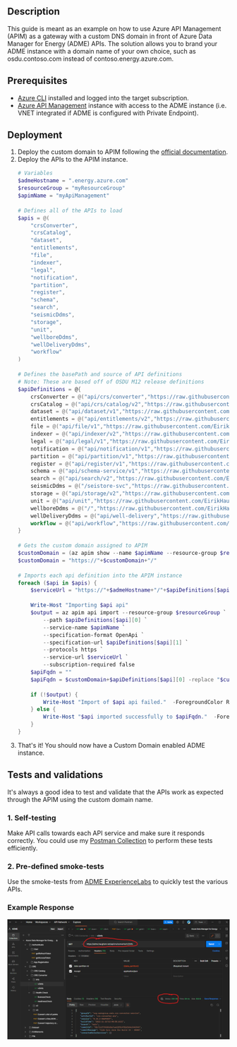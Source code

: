 ## Description
This guide is meant as an example on how to use Azure API Management (APIM) as a gateway with a custom DNS domain in front of Azure Data Manager for Energy (ADME) APIs. The solution allows you to brand your ADME instance with a domain name of your own choice, such as osdu.contoso.com instead of contoso.energy.azure.com.

## Prerequisites
- [Azure CLI](https://learn.microsoft.com/en-us/cli/azure/install-azure-cli) installed and logged into the target subscription.
- [Azure API Management](https://learn.microsoft.com/en-us/azure/api-management/get-started-create-service-instance-cli) instance with access to the ADME instance (i.e. VNET integrated if ADME is configured with Private Endpoint).

## Deployment
1. Deploy the custom domain to APIM following the [official documentation](https://learn.microsoft.com/en-us/azure/api-management/configure-custom-domain?tabs=custom).
2. Deploy the APIs to the APIM instance. 
    ```powershell
    # Variables
    $admeHostname = ".energy.azure.com"
    $resourceGroup = "myResourceGroup"
    $apimName = "myApiManagement"

    # Defines all of the APIs to load
    $apis = @(
        "crsConverter",
        "crsCatalog",
        "dataset",
        "entitlements",
        "file",
        "indexer",
        "legal",
        "notification",
        "partition",
        "register",
        "schema",
        "search",
        "seismicDdms",
        "storage",
        "unit",
        "wellboreDdms",
        "wellDeliveryDdms",
        "workflow"
    )

    # Defines the basePath and source of API definitions
    # Note: These are based off of OSDU M12 release definitions
    $apiDefinitions = @{
        crsConverter = @("api/crs/converter","https://raw.githubusercontent.com/EirikHaughom/ADME/custom-domain/Guides/Custom%20Domain/src/m12/crs_converter_openapi.yaml")
        crsCatalog = @("api/crs/catalog/v2","https://raw.githubusercontent.com/EirikHaughom/ADME/custom-domain/Guides/Custom%20Domain/src/m12/crs-catalog-openapi-v2.yaml")
        dataset = @("api/dataset/v1","https://raw.githubusercontent.com/EirikHaughom/ADME/custom-domain/Guides/Custom%20Domain/src/m12/dataset_swagger.yaml")
        entitlements = @("api/entitlements/v2","https://raw.githubusercontent.com/EirikHaughom/ADME/custom-domain/Guides/Custom%20Domain/src/m12/entitlements_openapi.yaml")
        file = @("api/file/v1","https://raw.githubusercontent.com/EirikHaughom/ADME/custom-domain/Guides/Custom%20Domain/src/m12/file_service_openapi.yaml")
        indexer = @("api/indexer/v2","https://raw.githubusercontent.com/EirikHaughom/ADME/custom-domain/Guides/Custom%20Domain/src/m12/indexer_openapi.yaml")
        legal = @("api/legal/v1","https://raw.githubusercontent.com/EirikHaughom/ADME/custom-domain/Guides/Custom%20Domain/src/m12/compliance_openapi.yaml")
        notification = @("api/notification/v1","https://raw.githubusercontent.com/EirikHaughom/ADME/custom-domain/Guides/Custom%20Domain/src/m12/notification_openapi.yaml")
        partition = @("api/partition/v1","https://raw.githubusercontent.com/EirikHaughom/ADME/custom-domain/Guides/Custom%20Domain/src/m12/partition_openapi.yaml")
        register = @("api/register/v1","https://raw.githubusercontent.com/EirikHaughom/ADME/custom-domain/Guides/Custom%20Domain/src/m12/register_openapi.yaml")
        schema = @("api/schema-service/v1","https://raw.githubusercontent.com/EirikHaughom/ADME/custom-domain/Guides/Custom%20Domain/src/m12/schema_openapi.yaml")
        search = @("api/search/v2","https://raw.githubusercontent.com/EirikHaughom/ADME/custom-domain/Guides/Custom%20Domain/src/m12/search_openapi.yaml")
        seismicDdms = @("/seistore-svc","https://raw.githubusercontent.com/EirikHaughom/ADME/custom-domain/Guides/Custom%20Domain/src/m12/seismic_ddms_openapi.yaml")
        storage = @("api/storage/v2","https://raw.githubusercontent.com/EirikHaughom/ADME/custom-domain/Guides/Custom%20Domain/src/m12/storage_openapi.yaml")
        unit = @("api/unit","https://raw.githubusercontent.com/EirikHaughom/ADME/custom-domain/Guides/Custom%20Domain/src/m12/unit_service_openapi_v3.yaml")
        wellboreDdms = @("/","https://raw.githubusercontent.com/EirikHaughom/ADME/custom-domain/Guides/Custom%20Domain/src/m12/wellbore_ddms_openapi.yaml")
        wellDeliveryDdms = @("api/well-delivery","https://raw.githubusercontent.com/EirikHaughom/ADME/custom-domain/Guides/Custom%20Domain/src/m12/welldelivery_ddms_openapi.yaml")
        workflow = @("api/workflow","https://raw.githubusercontent.com/EirikHaughom/ADME/custom-domain/Guides/Custom%20Domain/src/m12/workflow_openapi.yaml")
    }

    # Gets the custom domain assigned to APIM
    $customDomain = (az apim show --name $apimName --resource-group $resourceGroup | convertfrom-json).hostNameConfigurations.hostname | where { $_ -notlike "*.azure-api.net" }
    $customDomain = "https://"+$customDomain+"/"

    # Imports each api definition into the APIM instance
    foreach ($api in $apis) {
        $serviceUrl = "https://"+$admeHostname+"/"+$apiDefinitions[$api][0]

        Write-Host "Importing $api api"
        $output = az apim api import --resource-group $resourceGroup `
            --path $apiDefinitions[$api][0] `
            --service-name $apimName `
            --specification-format OpenApi `
            --specification-url $apiDefinitions[$api][1] `
            --protocols https `
            --service-url $serviceUrl `
            --subscription-required false
        $apiFqdn = ""
        $apiFqdn = $customDomain+$apiDefinitions[$api][0] -replace "$customDomain//","$customDomain/"

        if (!$output) {
            Write-Host "Import of $api api failed."  -ForegroundColor Red
        } else { 
            Write-Host "$api imported successfully to $apiFqdn."  -ForegroundColor Green
        }
    }
    ```
3. That's it! You should now have a Custom Domain enabled ADME instance.

## Tests and validations
It's always a good idea to test and validate that the APIs work as expected through the APIM using the custom domain name. 

### 1. Self-testing
Make API calls towards each API service and make sure it responds correctly. You could use my [Postman Collection](/Guides/Postman%20Collection/) to perform these tests efficiently.

### 2. Pre-defined smoke-tests
Use the smoke-tests from [ADME ExperienceLabs](https://github.com/microsoft/azure-data-manager-for-energy-experience-lab/tree/main/rest-scripts) to quickly test the various APIs.

### Example Response
![ADME Successful API call with Custom Domain](./img/ADMECustomDomainNameSuccessResponse.png)